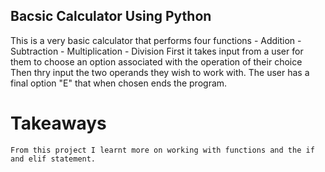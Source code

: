 ## Bacsic Calculator Using Python
This is a very basic calculator that performs four functions
    - Addition
    - Subtraction
    - Multiplication
    - Division
First it takes input from a user for them to choose an option associated with the operation of their choice
Then thry input the two operands they wish to work with.
The user has a final option "E" that when chosen ends the program.

# Takeaways
    From this project I learnt more on working with functions and the if and elif statement.